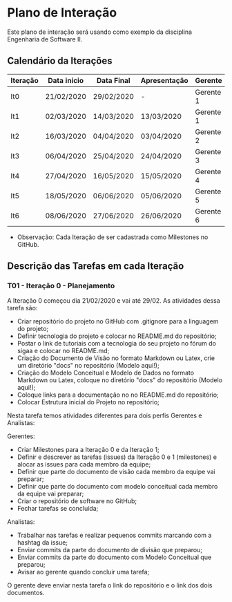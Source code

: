 # Plano de Interação

Este plano de interação será usando como exemplo da disciplina Engenharia de Software II.

## Calendário da Iterações

Iteração | Data início | Data Final | Apresentação | Gerente
-------- | ----------- | ---------- | ------------ | -------
It0      | 21/02/2020  | 29/02/2020 | -            | Gerente 1
It1      | 02/03/2020  | 14/03/2020 | 13/03/2020   | Gerente 1
It2      | 16/03/2020  | 04/04/2020 | 03/04/2020   | Gerente 2
It3      | 06/04/2020  | 25/04/2020 | 24/04/2020   | Gerente 3
It4      | 27/04/2020  | 16/05/2020 | 15/05/2020   | Gerente 4
It5      | 18/05/2020  | 06/06/2020 | 05/06/2020   | Gerente 5
It6      | 08/06/2020  | 27/06/2020 | 26/06/2020   | Gerente 6

* Observação: Cada Iteração de ser cadastrada como Milestones no GitHub.

## Descrição das Tarefas em cada Iteração

### T01 - Iteração 0 - Planejamento

A Iteração 0 começou dia 21/02/2020 e vai até 29/02. As atividades dessa tarefa são:

- Criar repositório do projeto no GitHub com .gitignore para a linguagem do projeto;
- Definir tecnologia do projeto e colocar no README.md do repositório;
- Postar o link de tutoriais com a tecnologia do seu projeto no fórum do sigaa e colocar no README.md;
- Criação do Documento de Visão no formato Markdown ou Latex, crie um diretório "docs" no repositório (Modelo aqui!);
- Criação do Modelo Conceitual e Modelo de Dados no formato Markdown ou Latex, coloque no diretório "docs" do repositório (Modelo aqui!);
- Coloque links para a documentação no no README.md do repositório;
- Colocar Estrutura inicial do Projeto no repositório;

Nesta tarefa temos atividades diferentes para dois perfis Gerentes e Analistas:

Gerentes:

- Criar Milestones para a Iteração 0 e da Iteração 1;
- Definir e descrever as tarefas (issues) da Iteração 0 e 1 (milestones) e alocar as issues para cada membro da equipe;
- Definir que parte do documento de visão cada membro da equipe vai preparar;
- Definir que parte do documento com modelo conceitual cada membro da equipe vai preparar;
- Criar o repositório de software no GitHub;
- Fechar tarefas se concluída;

Analistas:

- Trabalhar nas tarefas e realizar pequenos commits marcando com a hashtag da issue;
- Enviar commits da parte do documento de divisão que preparou;
- Enviar commits da parte do documento com Modelo Conceitual que preparou;
- Avisar ao gerente quando concluir uma tarefa;

O gerente deve enviar nesta tarefa o link do repositório e o link dos dois documentos.

